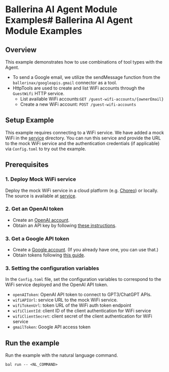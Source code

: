 # Ballerina AI Agent Module Examples# Ballerina AI Agent Module Examples

## Overview

This example demonstrates how to use combinations of tool types with the Agent. 
- To send a Google email, we utilize the sendMessage function from the `ballerinax/googleapis.gmail` connector as a tool.
- HttpTools are used to create and list WiFi accounts through the `GuestWifi` HTTP service.
    - List available WiFi accounts:`GET /guest-wifi-accounts/{ownerEmail}`
    - Create a new WiFi account: `POST /guest-wifi-accounts`


## Setup Example
This example requires connecting to a WiFi service. We have added a mock WiFi in the [service](/examples/setup/) directory. You can run this service and provide the URL to the mock WiFi service and the authentication credentials (if applicable) via `Config.toml` to try out the example. 

## Prerequisites

### 1. Deploy Mock WiFi service
Deploy the mock WiFi service in a cloud platform (e.g. [Choreo](https://wso2.com/choreo/)) or locally. The source is available at [service](/examples/setup/). 

### 2. Get an OpenAI token
- Create an [OpenAI account](https://beta.openai.com/signup/).
- Obtain an API key by following [these instructions](https://platform.openai.com/docs/api-reference/authentication).

### 3. Get a Google API token
- Create a [Google account](https://accounts.google.com/signup/v2/webcreateaccount?utm_source=ga-ob-search&utm_medium=google-account&flowName=GlifWebSignIn&flowEntry=SignUp). (If you already have one, you can use that.)
- Obtain tokens following [this guide](https://developers.google.com/identity/protocols/oauth2).

### 3. Setting the configuration variables

In the `Config.toml`  file, set the configuration variables to correspond to the WiFi service deployed and the OpenAI API token. 
- `openAIToken`: OpenAI API token to connect to GPT3/ChatGPT APIs.
- `wifiAPIUrl`: service URL to the mock WiFi service.
- `wifiTokenUrl`: token URL of the WiFi auth token endpoint
- `wifiClientId`: client ID of the client authentication for WiFi service
- `wifiClientSecret`: client secret of the client authentication for WiFi service
- `gmailToken`: Google API access token

## Run the example

Run the example with the natural language command. 

```
bal run -- <NL_COMMAND>
```
